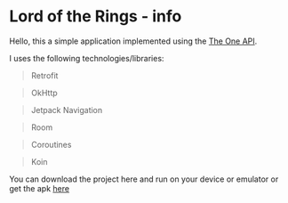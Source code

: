 # Lord of the Rings - info

Hello, this a simple application implemented using the [The One API](https://the-one-api.dev/). 

I uses the following technologies/libraries:
> Retrofit

> OkHttp

> Jetpack Navigation

> Room

> Coroutines

> Koin


You can download the project here and run on your device or emulator or get the apk [here](https://mega.nz/file/xyoASTTT#Uw-2FDrjrANe_mLMyfLGmT9LzAarRBXJutH1MCFppa0)
